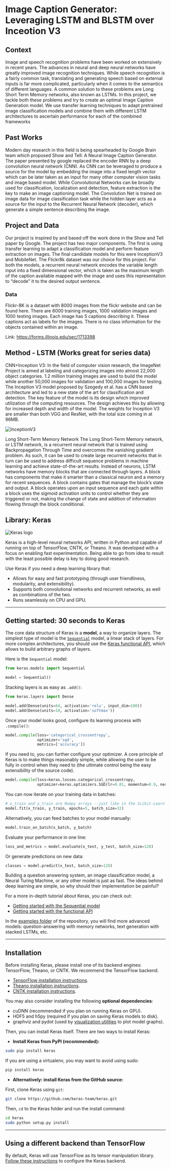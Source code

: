 # Image Caption Generator: Leveraging LSTM and BLSTM over Inceotion V3

## Context
Image and speech recognition problems have been worked on extensively in recent years. The advances in neural and deep neural networks have greatly improved image recognition techniques. While speech recognition is a fairly common task, translating and generating speech based on external inputs is far more complicated, particularly when it comes to the semantics of different languages. A common solution to these problems are Long Short Term Memory networks, also known as LSTMs.
In this project, we tackle both these problems and try to create an optimal Image Caption Generation model. We use transfer learning techniques to adapt pretrained image classification models and combine them with different LSTM architectures to ascertain performance for each of the combined frameworks

## Past Works

Modern day research in this field is being spearheaded by Google Brain team which proposed Show and Tell: A Neural Image Caption Generator. The paper presented by google replaced the encoder RNN by a deep convolution neural network (CNN). As CNN can be leveraged to produce a source for the model by embedding the image into a fixed length vector which can be later taken as an input for many other computer vision tasks and image based model. While Convolutional Networks can be broadly used for classification, localization and detection, feature extraction is the key to make an image captioning model. The Convolution Net is trained on image data for image classification task while the hidden layer acts as a source for the input to the Recurrent Neural Network (decoder), which generate a simple sentence describing the image.

## Project and Data

Our project is inspired by and based off the work done in the Show and Tell paper by Google. The project has two major components. The first is using transfer learning to adapt a classification model and perform feature extraction on images. The final candidate models for this were InceptionV3 and MobileNet. The Flickr8k dataset was our choice for this project.
For both the models, a recurrent neural network encodes the variable length input into a fixed dimensional vector, which is taken as the maximum length of the caption available mapped with the image and uses this representation to “decode” it to the desired output sentence.

### Data
Flickr-8K is a dataset with 8000 images from the flickr website and can be found here. There are 6000 training images, 1000 validation images and 1000 testing images. Each image has 5 captions describing it. These captions act as labels for the images. There is no class information for the objects contained within an image.

Link: https://forms.illinois.edu/sec/1713398

## Method - LSTM (Works great for series data)
CNN+Inception V3:
In the field of computer vision research, the ImageNet Project is aimed at labeling and categorizing images into almost 22,000 object categories. 1.2 million training images are used to build the model while another 50,000 images for validation and 100,000 images for testing.
The Inception V3 model proposed by Szegedy et al. has a CNN based architecture and led to a new state of the art for classification and detection. The key feature of the model is its design which improved utilization of the computing resources. The design achieves this by allowing for
increased depth and width of the model. The weights for Inception V3 are smaller than both VGG and ResNet, with the total size coming in at 96MB.

![InceptionV3](https://cdn-images-1.medium.com/max/800/1*uXfC5fcbDsL0TJG4T8PsVw.png)


Long Short-Term Memory Network
The Long Short-Term Memory network, or LSTM network, is a recurrent neural network that is trained using Backpropagation Through 
Time and overcomes the vanishing gradient problem.
As such, it can be used to create large recurrent networks that in turn can be used to address difficult sequence problems in machine
learning and achieve state-of-the-art results. Instead of neurons, LSTM networks have memory blocks that are connected through layers.
A block has components that make it smarter than a classical neuron and a memory for recent sequences. A block contains gates that manage
the block’s state and output. A block operates upon an input sequence and each gate within a block uses the sigmoid activation units to 
control whether they are triggered or not, making the change of state and addition of information flowing through the block conditional.

## Library: Keras

![Keras logo](https://s3.amazonaws.com/keras.io/img/keras-logo-2018-large-1200.png)


Keras is a high-level neural networks API, written in Python and capable of running on top of TensorFlow, CNTK, or Theano. 
It was developed with a focus on enabling fast experimentation. Being able to go from idea to result with the least possible delay 
is key to doing good research.

Use Keras if you need a deep learning library that:

* Allows for easy and fast prototyping (through user friendliness, modularity, and extensibility).
* Supports both convolutional networks and recurrent networks, as well as combinations of the two.
* Runs seamlessly on CPU and GPU.

----------------


## Getting started: 30 seconds to Keras

The core data structure of Keras is a __model__, a way to organize layers. The simplest type of model is the [`Sequential`](https://keras.io/getting-started/sequential-model-guide) model, a linear stack of layers. For more complex architectures, you should use the [Keras functional API](https://keras.io/getting-started/functional-api-guide), which allows to build arbitrary graphs of layers.

Here is the `Sequential` model:

```python
from keras.models import Sequential

model = Sequential()
```

Stacking layers is as easy as `.add()`:

```python
from keras.layers import Dense

model.add(Dense(units=64, activation='relu', input_dim=100))
model.add(Dense(units=10, activation='softmax'))
```

Once your model looks good, configure its learning process with `.compile()`:

```python
model.compile(loss='categorical_crossentropy',
              optimizer='sgd',
              metrics=['accuracy'])
```

If you need to, you can further configure your optimizer. A core principle of Keras is to make things reasonably simple, while allowing the user to be fully in control when they need to (the ultimate control being the easy extensibility of the source code).
```python
model.compile(loss=keras.losses.categorical_crossentropy,
              optimizer=keras.optimizers.SGD(lr=0.01, momentum=0.9, nesterov=True))
```

You can now iterate on your training data in batches:

```python
# x_train and y_train are Numpy arrays --just like in the Scikit-Learn API.
model.fit(x_train, y_train, epochs=5, batch_size=32)
```

Alternatively, you can feed batches to your model manually:

```python
model.train_on_batch(x_batch, y_batch)
```

Evaluate your performance in one line:

```python
loss_and_metrics = model.evaluate(x_test, y_test, batch_size=128)
```

Or generate predictions on new data:

```python
classes = model.predict(x_test, batch_size=128)
```

Building a question answering system, an image classification model, a Neural Turing Machine, or any other model is just as fast. The ideas behind deep learning are simple, so why should their implementation be painful?

For a more in-depth tutorial about Keras, you can check out:

- [Getting started with the Sequential model](https://keras.io/getting-started/sequential-model-guide)
- [Getting started with the functional API](https://keras.io/getting-started/functional-api-guide)

In the [examples folder](https://github.com/keras-team/keras/tree/master/examples) of the repository, you will find more advanced models: question-answering with memory networks, text generation with stacked LSTMs, etc.


------------------



## Installation

Before installing Keras, please install one of its backend engines: TensorFlow, Theano, or CNTK. We recommend the TensorFlow backend.

- [TensorFlow installation instructions](https://www.tensorflow.org/install/).
- [Theano installation instructions](http://deeplearning.net/software/theano/install.html#install).
- [CNTK installation instructions](https://docs.microsoft.com/en-us/cognitive-toolkit/setup-cntk-on-your-machine).

You may also consider installing the following **optional dependencies**:

- cuDNN (recommended if you plan on running Keras on GPU).
- HDF5 and h5py (required if you plan on saving Keras models to disk).
- graphviz and pydot (used by [visualization utilities](https://keras.io/visualization/) to plot model graphs).

Then, you can install Keras itself. There are two ways to install Keras:

- **Install Keras from PyPI (recommended):**

```sh
sudo pip install keras
```

If you are using a virtualenv, you may want to avoid using sudo:

```sh
pip install keras
```

- **Alternatively: install Keras from the GitHub source:**

First, clone Keras using `git`:

```sh
git clone https://github.com/keras-team/keras.git
```

 Then, `cd` to the Keras folder and run the install command:
```sh
cd keras
sudo python setup.py install
```

------------------


## Using a different backend than TensorFlow

By default, Keras will use TensorFlow as its tensor manipulation library. [Follow these instructions](https://keras.io/backend/) to configure the Keras backend.




